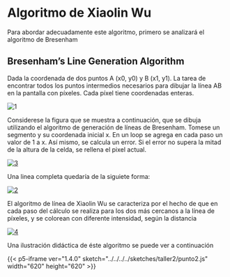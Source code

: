 # Algoritmo de Xiaolin Wu

Para abordar adecuadamente este algoritmo, primero se analizará el algoritmo de Bresenham

## Bresenham’s Line Generation Algorithm

Dada la coordenada de dos puntos A (x0, y0) y B (x1, y1). La tarea de encontrar todos los puntos intermedios necesarios para dibujar la línea AB en la pantalla con píxeles. Cada píxel tiene coordenadas enteras.

<img src="https://i.ibb.co/0h5JYSH/1.png" alt="1" border="0">

Considerese la figura que se muestra a continuación, que se dibuja utilizando el algoritmo de generación de líneas de Bresenham. Tomese un segmento y su coordenada inicial x. En un loop se agrega en cada paso un valor de 1 a x. Así mismo, se calcula un error. Si el error no supera la mitad de la altura de la celda, se rellena el pixel actual.

<a href="https://ibb.co/F0GTqdr"><img src="https://i.ibb.co/RBLw4JF/3.png" alt="3" border="0"></a>

Una linea completa quedaría de la siguiete forma:

<a href="https://ibb.co/Sxcdz6Y"><img src="https://i.ibb.co/wL7wfdG/2.png" alt="2" border="0"></a>

El algoritmo de línea de Xiaolin Wu se caracteriza por el hecho de que en cada paso del cálculo se realiza para los dos más cercanos a la línea de píxeles, y se colorean con diferente intensidad, según la distancia

<a href="https://ibb.co/g3yhV3N"><img src="https://i.ibb.co/c1JVL10/4.png" alt="4" border="0"></a>

Una ilustración didáctica de éste algoritmo se puede ver a continuación

{{< p5-iframe ver="1.4.0" sketch="../../../../sketches/taller2/punto2.js" width="620" height="620" >}}
